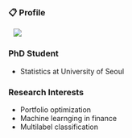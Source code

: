 ### :clipboard: Profile  

<a href="https://velog.io/@chulhongsung">
    <img 
        src="http://img.shields.io/badge/222222?style=flat&logo=Vector Logo Zone&link=https://velog.io/@chulhongsung"
        style="height : auto; margin-left : 10px; margin-right : 10px;"/>
</a>

### PhD Student 
- Statistics at University of Seoul

### Research Interests
- Portfolio optimization
- Machine learnging in finance
- Multilabel classification
